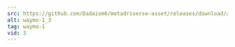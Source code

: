 ```yaml
---
src: https://github.com/Dadaism6/metadriverse-asset/releases/download/assetsv1.0.2/waymo-1_3.mp4
alt: waymo-1_3
tag: waymo-1
vid: 3
---
```

